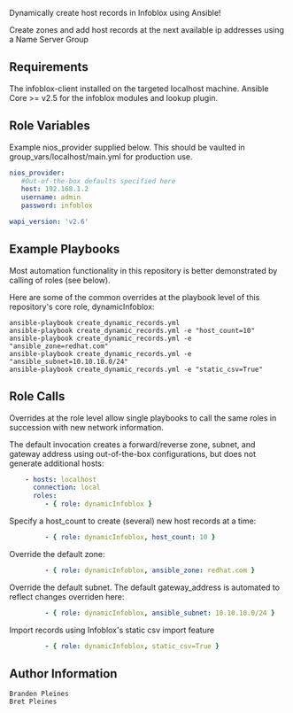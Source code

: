 Dynamically create host records in Infoblox using Ansible!

Create zones and add host records at the next available ip addresses using a Name Server Group

Requirements
------------

The infoblox-client installed on the targeted localhost machine. Ansible Core >= v2.5 for the infoblox modules and lookup plugin.

Role Variables
--------------
Example nios_provider supplied below. This should be vaulted in group_vars/localhost/main.yml for production use.

```yaml
nios_provider:
   #Out-of-the-box defaults specified here
   host: 192.168.1.2
   username: admin
   password: infoblox

wapi_version: 'v2.6'
```

Example Playbooks
-----------------
Most automation functionality in this repository is better demonstrated by calling of roles (see below).

Here are some of the common overrides at the playbook level of this repository's core role, dynamicInfoblox:

```
ansible-playbook create_dynamic_records.yml
ansible-playbook create_dynamic_records.yml -e "host_count=10"
ansible-playbook create_dynamic_records.yml -e "ansible_zone=redhat.com"
ansible-playbook create_dynamic_records.yml -e "ansible_subnet=10.10.10.0/24"
ansible-playbook create_dynamic_records.yml -e "static_csv=True"
```

Role Calls
-----------------
Overrides at the role level allow single playbooks to call the same roles in succession with new network information.

The default invocation creates a forward/reverse zone, subnet, and gateway address using out-of-the-box configurations, but does not generate additional hosts:
```yaml
    - hosts: localhost
      connection: local
      roles:
         - { role: dynamicInfoblox }
```
Specify a host_count to create (several) new host records at a time:
```yaml
         - { role: dynamicInfoblox, host_count: 10 }
```
Override the default zone:
```yaml
         - { role: dynamicInfoblox, ansible_zone: redhat.com }
```
Override the default subnet. The default gateway_address is automated to reflect changes overriden here:
```yaml
         - { role: dynamicInfoblox, ansible_subnet: 10.10.10.0/24 }
```
Import records using Infoblox's static csv import feature
```yaml
         - { role: dynamicInfoblox, static_csv=True }
```

Author Information
------------------
```
Branden Pleines
Bret Pleines
```
